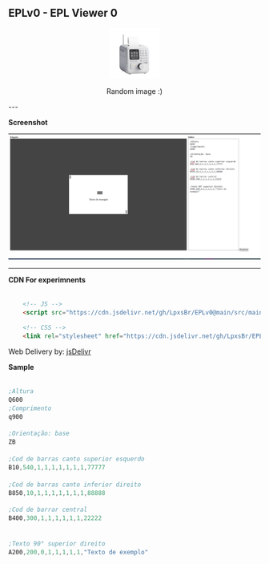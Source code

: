## EPLv0 - EPL Viewer 0

<!-- ![Screenshot](./public/image.png) -->

<center>
<img src="./public/imp.png" alt="Imp" width="100" height="100">

Random image :)
</center>
---

**Screenshot**

![Screenshot](./public/image01.png)

---

**CDN For experimnents**

```html

    <!-- JS -->
    <script src="https://cdn.jsdelivr.net/gh/LpxsBr/EPLv0@main/src/main.js"></script>

```

```html
    <!-- CSS -->
    <link rel="stylesheet" href="https://cdn.jsdelivr.net/gh/LpxsBr/EPLv0@main/src/style.css">

```
Web Delivery by: [jsDelivr](https://github.com/jsdelivr/jsdelivr)

**Sample**

```s

;Altura
Q600
;Comprimento
q900

;Orientação: base
ZB

;Cod de barras canto superior esquerdo
B10,540,1,1,1,1,1,1,1,77777

;Cod de barras canto inferior direito
B850,10,1,1,1,1,1,1,1,88888

;Cod de barrar central
B400,300,1,1,1,1,1,1,22222


;Texto 90° superior direito
A200,200,0,1,1,1,1,1,"Texto de exemplo"

```